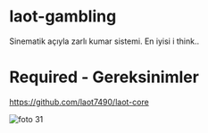 # laot-gambling
Sinematik açıyla zarlı kumar sistemi.
En iyisi i think..

# Required - Gereksinimler
https://github.com/laot7490/laot-core

![foto 31](https://cdn.discordapp.com/attachments/754629142502441051/804784302394572820/unknown.png)
